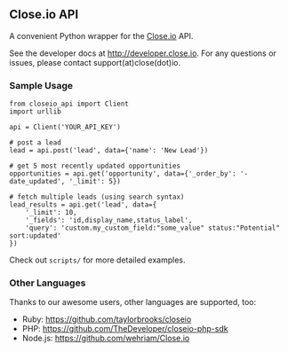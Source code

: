 ## Close.io API

A convenient Python wrapper for the [Close.io](https://close.io/) API.

See the developer docs at http://developer.close.io. For any questions or issues, please contact support(at)close(dot)io.

### Sample Usage
```
from closeio_api import Client
import urllib

api = Client('YOUR_API_KEY')

# post a lead
lead = api.post('lead', data={'name': 'New Lead'})

# get 5 most recently updated opportunities
opportunities = api.get('opportunity', data={'_order_by': '-date_updated', '_limit': 5})

# fetch multiple leads (using search syntax)
lead_results = api.get('lead', data={
    '_limit': 10,
    '_fields': 'id,display_name,status_label',
    'query': 'custom.my_custom_field:"some_value" status:"Potential" sort:updated'
})

```

Check out `scripts/` for more detailed examples.

### Other Languages

Thanks to our awesome users, other languages are supported, too:
* Ruby: https://github.com/taylorbrooks/closeio
* PHP: https://github.com/TheDeveloper/closeio-php-sdk
* Node.js: https://github.com/wehriam/Close.io
